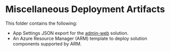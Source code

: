 # Miscellaneous Deployment Artifacts

This folder contains the following:

- App Settings JSON export for the [admin-web](../admin-web/) solution.
- An Azure Resource Manager (ARM) template to deploy solution components supported by ARM.